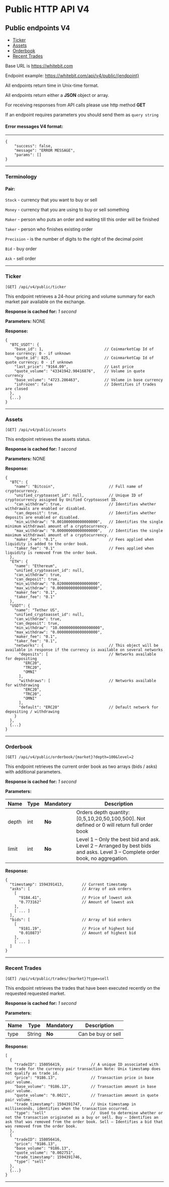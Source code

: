 # Public HTTP API V4

## Public endpoints V4

* [Ticker](#ticker)
* [Assets](#assets)
* [Orderbook](#orderbook)
* [Recent Trades](#recent-trades)

    
Base URL is https://whitebit.com

Endpoint example: https://whitebit.com/api/v4/public/{endpoint}

All endpoints return time in Unix-time format.

All endpoints return either a __JSON__ object or array.

For receiving responses from API calls please use http method __GET__

If an endpoint requires parameters you should send them as `query string`

#### Error messages V4 format:
___
```json5
{
    "success": false,
    "message": "ERROR MESSAGE",
    "params": []
}
```
___
### Terminology

#### Pair:

`Stock` - currency that you want to buy or sell

`Money` - currency that you are using to buy or sell something

`Maker` - person who puts an order and waiting till this order will be finished

`Taker` - person who finishes existing order

`Precision` - is the number of digits to the right of the decimal point

`Bid` - buy order

`Ask` - sell order

___

### Ticker 

```
[GET] /api/v4/public/ticker
```
This endpoint retrieves a 24-hour pricing and volume summary for each market pair available on the exchange.

**Response is cached for:**
_1 second_

**Parameters:**
NONE

**Response:**
```json5
{
  "BTC_USDT": {
    "base_id": 1,                           // CoinmarketCap Id of base currency; 0 - if unknown
    "quote_id": 825,                        // CoinmarketCap Id of quote currency; 0 - if unknown
    "last_price": "9164.09",                // Last price
    "quote_volume": "43341942.90416876",    // Volume in quote currency
    "base_volume": "4723.286463",           // Volume in base currency
    "isFrozen": false                       // Identifies if trades are closed
  },
  {...}
}
```
___

### Assets

```
[GET] /api/v4/public/assets
```
This endpoint retrieves the assets status.

**Response is cached for:**
_1 second_

**Parameters:**
NONE

**Response:**
```json5
{
  "BTC": {
    "name": "Bitcoin",                        // Full name of cryptocurrency.
    "unified_cryptoasset_id": null,           // Unique ID of cryptocurrency assigned by Unified Cryptoasset ID.
    "can_withdraw": true,                     // Identifies whether withdrawals are enabled or disabled.
    "can_deposit": true,                      // Identifies whether deposits are enabled or disabled.
    "min_withdraw": "0.001000000000000000",   // Identifies the single minimum withdrawal amount of a cryptocurrency.
    "max_withdraw": "0.000000000000000000",   // Identifies the single maximum withdrawal amount of a cryptocurrency.
    "maker_fee": "0.1",                       // Fees applied when liquidity is added to the order book.
    "taker_fee": "0.1"                        // Fees applied when liquidity is removed from the order book.
  },
  "ETH": {
    "name": "Ethereum",
    "unified_cryptoasset_id": null,
    "can_withdraw": true,
    "can_deposit": true,
    "min_withdraw": "0.020000000000000000",
    "max_withdraw": "0.000000000000000000",
    "maker_fee": "0.1",
    "taker_fee": "0.1"
  },
  "USDT": {
    "name": "Tether US",
    "unified_cryptoasset_id": null,
    "can_withdraw": true,
    "can_deposit": true,
    "min_withdraw": "10.000000000000000000",
    "max_withdraw": "0.000000000000000000",
    "maker_fee": "0.1",
    "taker_fee": "0.1",
    "networks": {                             // This object will be available in response if the currency is available on several networks
      "deposits": [                           // Networks available for depositing
        "ERC20",
        "TRC20",
        "OMNI"
      ],
      "withdraws": [                          // Networks available for withdrawing
        "ERC20",
        "TRC20",
        "OMNI"
      ],
      "default": "ERC20"                      // Default network for depositing / withdrawing
    }
  },
  {...}
}
```
___

### Orderbook

```
[GET] /api/v4/public/orderbook/{market}?depth=100&level=2
```
This endpoint retrieves the current order book as two arrays (bids / asks) with additional parameters.

**Response is cached for:**
_1 second_

**Parameters:**

Name | Type | Mandatory | Description
------------ | ------------ | ------------ | ------------
depth | int | **No** | Orders depth quantity:[0,5,10,20,50,100,500]. Not defined or 0 will return full order book
limit | int | **No** | Level 1 – Only the best bid and ask. Level 2 – Arranged by best bids and asks. Level 3 – Complete order book, no aggregation.


**Response:**
```json5
{
  "timestamp": 1594391413,        // Current timestamp
  "asks": [                       // Array of ask orders
    [
      "9184.41",                  // Price of lowest ask
      "0.773162"                  // Amount of lowest ask
    ],
    [ ... ]
  ],
  "bids": [                       // Array of bid orders
    [
      "9181.19",                  // Price of highest bid
      "0.010873"                  // Amount of highest bid
    ],
    [ ... ]
  ]
}
```
___

### Recent Trades

```
[GET] /api/v4/public/trades/{market}?type=sell
```
This endpoint retrieves the trades that have been executed recently on the requested requested market.

**Response is cached for:**
_1 second_

**Parameters:**

Name | Type | Mandatory | Description
------------ | ------------ | ------------ | ------------
type | String | **No** | Can be buy or sell


**Response:**
```json5
[
  {
    "tradeID": 158056419,             // A unique ID associated with the trade for the currency pair transaction Note: Unix timestamp does not qualify as trade_id.
    "price": "9186.13",               // Transaction price in base pair volume.
    "base_volume": "9186.13",         // Transaction amount in base pair volume.
    "quote_volume": "0.0021",         // Transaction amount in quote pair volume.
    "trade_timestamp": 1594391747,    // Unix timestamp in milliseconds, identifies when the transaction occurred.
    "type": "sell"                    //  Used to determine whether or not the transaction originated as a buy or sell. Buy – Identifies an ask that was removed from the order book. Sell – Identifies a bid that was removed from the order book.
  },
  {
    "tradeID": 158056416,
    "price": "9186.13",
    "base_volume": "9186.13",
    "quote_volume": "0.002751",
    "trade_timestamp": 1594391746,
    "type": "sell"
  },
  {...}
}
```
___
